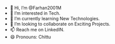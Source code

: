 - 👋 Hi, I’m @Farhan2001M
- 👀 I’m interested in Tech.
- 🌱 I’m currently learning New Technologies.
- 💞️ I’m looking to collaborate on Exciting Projects.
- 📫 Reach me on LinkedIN.
- 😄 Pronouns: Chittu

